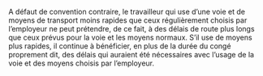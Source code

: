 A défaut de convention contraire, le travailleur qui use d’une voie et de moyens de transport moins rapides que ceux régulièrement choisis par l’employeur ne peut prétendre, de ce fait, à des délais de route plus longs que ceux prévus pour la voie et les moyens normaux.
S’il use de moyens plus rapides, il continue à bénéficier, en plus de la durée du congé proprement dit, des délais qui auraient été nécessaires avec l’usage de la voie et des moyens choisis par l’employeur.